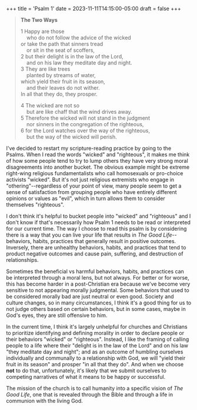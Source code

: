 +++
title = 'Psalm 1'
date = 2023-11-11T14:15:00-05:00
draft = false
+++

> **The Two Ways**
>
> 1 Happy are those  
> &nbsp;&nbsp;&nbsp;&nbsp;who do not follow the advice of the wicked  
> or take the path that sinners tread  
> &nbsp;&nbsp;&nbsp;&nbsp;or sit in the seat of scoffers,  
> 2 but their delight is in the law of the Lord,  
> &nbsp;&nbsp;&nbsp;&nbsp;and on his law they meditate day and night.  
> 3 They are like trees  
> &nbsp;&nbsp;&nbsp;&nbsp;planted by streams of water,  
> which yield their fruit in its season,  
> &nbsp;&nbsp;&nbsp;&nbsp;and their leaves do not wither.  
> In all that they do, they prosper.  
> 
> 4 The wicked are not so  
> &nbsp;&nbsp;&nbsp;&nbsp;but are like chaff that the wind drives away.  
> 5 Therefore the wicked will not stand in the judgment  
> &nbsp;&nbsp;&nbsp;&nbsp;nor sinners in the congregation of the righteous,  
> 6 for the Lord watches over the way of the righteous,  
> &nbsp;&nbsp;&nbsp;&nbsp;but the way of the wicked will perish.  

I've decided to restart my scripture-reading practice by going to the Psalms. When I read the words "wicked" and "righteous",
it makes me think of how some people tend to try to lump others they have very strong moral disagreements into another bucket.
The obvious example might be extreme right-wing religious fundamentalists who call homosexuals or pro-choice activists "wicked".
But it's not just religious extremists who engage in "othering"--regardless of your point of view, many people seem to get
a sense of satisfaction from grouping people who have entirely different opinions or values as "evil", which in turn allows
them to consider themselves "righteous".

I don't think it's helpful to bucket people into "wicked" and "righteous" and I don't know if that's necessarily how Psalm 1
needs to be read or interpreted for our current time. The way I choose to read this psalm is by considering there is a way
that you can live your life that results in *The Good Life*--behaviors, habits, practices that generally result in positive
outcomes. Inversely, there are unhealthy behaviors, habits, and practices that tend to product negative outcomes and cause pain,
suffering, and destruction of relationships.

Sometimes the beneficial vs harmful behaviors, habits, and practices can be interpreted through a moral lens, but not always.
For better or for worse, this has become harder in a post-Christian era because we've become very sensitive to not appearing
morally judgmental. Some behaviors that used to be considered morally bad are just neutral or even good. Society and culture changes, so
in many circumstances, I think it's a good thing for us to not judge others based on certain behaviors, but in some cases, maybe in God's
eyes, they are still offensive to him. 

In the current time, I think it's largely unhelpful for churches and Christians to prioritize identifying and defining morality 
in order to declare people or their behaviors "wicked" or "righteous". Instead, I like the framing of calling people to a life
where their "delight is in the law of the Lord" and on his law "they meditate day and night"; and as an outcome of humbling
ourselves individually and communally to a relationship with God, we will "yield their fruit in its season" and prosper "in all that they do". And when we choose **not** to do that, unfortunately, it's likely that we submit ourselves to competing narratives of what
it means to be happy or successful.

The mission of the church is to call humanity into a specific vision of *The Good Life*, one that is revealed through the Bible
and through a life in communion with the living God.